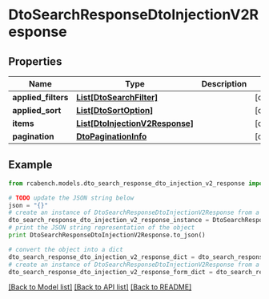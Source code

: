 # DtoSearchResponseDtoInjectionV2Response


## Properties

Name | Type | Description | Notes
------------ | ------------- | ------------- | -------------
**applied_filters** | [**List[DtoSearchFilter]**](DtoSearchFilter.md) |  | [optional] 
**applied_sort** | [**List[DtoSortOption]**](DtoSortOption.md) |  | [optional] 
**items** | [**List[DtoInjectionV2Response]**](DtoInjectionV2Response.md) |  | [optional] 
**pagination** | [**DtoPaginationInfo**](DtoPaginationInfo.md) |  | [optional] 

## Example

```python
from rcabench.models.dto_search_response_dto_injection_v2_response import DtoSearchResponseDtoInjectionV2Response

# TODO update the JSON string below
json = "{}"
# create an instance of DtoSearchResponseDtoInjectionV2Response from a JSON string
dto_search_response_dto_injection_v2_response_instance = DtoSearchResponseDtoInjectionV2Response.from_json(json)
# print the JSON string representation of the object
print DtoSearchResponseDtoInjectionV2Response.to_json()

# convert the object into a dict
dto_search_response_dto_injection_v2_response_dict = dto_search_response_dto_injection_v2_response_instance.to_dict()
# create an instance of DtoSearchResponseDtoInjectionV2Response from a dict
dto_search_response_dto_injection_v2_response_form_dict = dto_search_response_dto_injection_v2_response.from_dict(dto_search_response_dto_injection_v2_response_dict)
```
[[Back to Model list]](../README.md#documentation-for-models) [[Back to API list]](../README.md#documentation-for-api-endpoints) [[Back to README]](../README.md)



